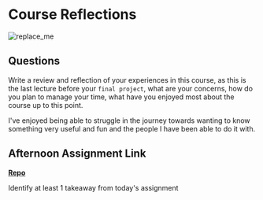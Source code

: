 # Course Reflections

![replace_me](https://codeworks.blob.core.windows.net/public/assets/img/illustrations/placeholder.svg)

## Questions

Write a review and reflection of your experiences in this course, as this is the last lecture before your `final project`, what are your concerns, how do you plan to manage your time, what have you enjoyed most about the course up to this point.

I've enjoyed being able to struggle in the journey towards wanting to know something very useful and fun and the people I have been able to do it with.

## Afternoon Assignment Link

**[Repo](https://github.com/havenfricke/wayFinder/graphs/commit-activity)**

Identify at least 1 takeaway from today's assignment
